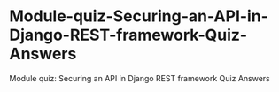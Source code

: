 # Module-quiz-Securing-an-API-in-Django-REST-framework-Quiz-Answers
Module quiz: Securing an API in Django REST framework Quiz Answers
